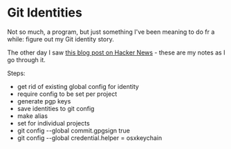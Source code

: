 # Git Identities

Not so much, a program, but just something I've been meaning to do fr a while:
figure out my Git identity story.

The other day I saw [this blog post on Hacker
News](https://www.micah.soy/posts/setting-up-git-identities/) - these are my
notes as I go through it.


Steps:
- get rid of existing global config for identity
- require config to be set per project
- generate pgp keys
- save identities to git config
- make alias
- set for individual projects
- git config --global commit.gpgsign true
- git config --global credential.helper = osxkeychain
